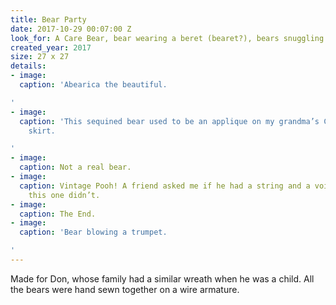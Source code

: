 ```yaml
---
title: Bear Party
date: 2017-10-29 00:07:00 Z
look_for: A Care Bear, bear wearing a beret (bearet?), bears snuggling.
created_year: 2017
size: 27 x 27
details:
- image: 
  caption: 'Abearica the beautiful.

'
- image: 
  caption: 'This sequined bear used to be an applique on my grandma’s Christmas tree
    skirt.

'
- image: 
  caption: Not a real bear.
- image: 
  caption: Vintage Pooh! A friend asked me if he had a string and a voice box, but
    this one didn’t.
- image: 
  caption: The End.
- image: 
  caption: 'Bear blowing a trumpet.

'
---
```


Made for Don, whose family had a similar wreath when he was a child. All the bears were hand sewn together on a wire armature.